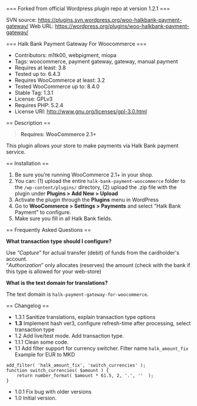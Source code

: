 === Forked from official Wordpress plugin repo at version 1.2.1 ===

SVN source: https://plugins.svn.wordpress.org/woo-halkbank-payment-gateway/
Web URL: https://wordpress.org/plugins/woo-halkbank-payment-gateway/

=== Halk Bank Payment Gateway For Woocommerce ===

- Contributors: m1tk00, webpigment, miopa
- Tags: woocommerce, payment gateway, gateway, manual payment
- Requires at least: 3.8
- Tested up to: 6.4.3
- Requires WooCommerce at least: 3.2
- Tested WooCommerce up to: 8.4.0
- Stable Tag: 1.3.1
- License: GPLv3
- Requires PHP: 5.2.4
- License URI: http://www.gnu.org/licenses/gpl-3.0.html

== Description ==

> **Requires: WooCommerce 2.1+**

This plugin allows your store to make payments via Halk Bank payment service.

== Installation ==

1. Be sure you're running WooCommerce 2.1+ in your shop.
2. You can: (1) upload the entire `halk-bank-payment-woocommerce` folder to the `/wp-content/plugins/` directory, (2) upload the .zip file with the plugin under **Plugins &gt; Add New &gt; Upload**
3. Activate the plugin through the **Plugins** menu in WordPress
4. Go to **WooCommerce &gt; Settings &gt; Payments** and select "Halk Bank Payment" to configure.
5. Make sure you fill in all Halk Bank fields.

== Frequently Asked Questions ==

**What transaction type should I configure?**

Use “*Capture*” for actual transfer (debit) of funds from the cardholder's account.  
“*Authorization*” only allocates (reserves) the amount (check with the bank if this type is allowed for your web-store)

**What is the text domain for translations?**

The text domain is `halk-payment-gateway-for-woocommerce`.

== Changelog ==

- 1.3.1 Sanitize translations, explain transaction type options
- **1.3** Implement hash ver3, configure refresh-time after processing, select transaction type
- 1.2 Add live/test mode. Add transaction type.
- 1.1.1 Clean some code.
- 1.1 Add filter support for currency switcher. Filter name `halk_amount_fix`  
Example for EUR to MKD
```
add_filter( 'halk_amount_fix', 'switch_currencies' );
function switch_currencies( $amount ) {
	return number_format( $amount * 61.5, 2, '.', ''  );
}
```
- 1.0.1 Fix bug with older versions
- 1.0 Initial version.
